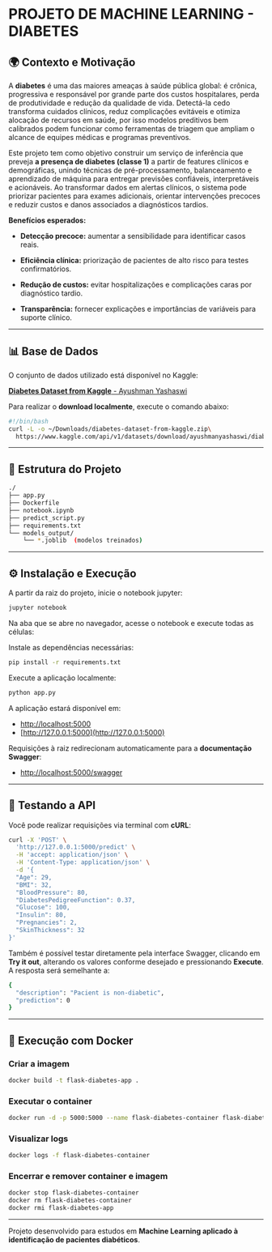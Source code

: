 
# PROJETO DE MACHINE LEARNING - DIABETES

## 🌍 Contexto e Motivação

A **diabetes** é uma das maiores ameaças à saúde pública global: é crônica, progressiva e responsável por grande parte dos custos hospitalares, perda de produtividade e redução da qualidade de vida. Detectá-la cedo transforma cuidados clínicos, reduz complicações evitáveis e otimiza alocação de recursos em saúde, por isso modelos preditivos bem calibrados podem funcionar como ferramentas de triagem que ampliam o alcance de equipes médicas e programas preventivos.

Este projeto tem como objetivo construir um serviço de inferência que preveja **a presença de diabetes (classe 1)** a partir de features clínicos e demográficas, unindo técnicas de pré-processamento, balanceamento e aprendizado de máquina para entregar previsões confiáveis, interpretáveis e acionáveis. Ao transformar dados em alertas clínicos, o sistema pode priorizar pacientes para exames adicionais, orientar intervenções precoces e reduzir custos e danos associados a diagnósticos tardios.

**Benefícios esperados:**

- **Detecção precoce:** aumentar a sensibilidade para identificar casos reais.

- **Eficiência clínica:** priorização de pacientes de alto risco para testes confirmatórios.

- **Redução de custos:** evitar hospitalizações e complicações caras por diagnóstico tardio.

- **Transparência:** fornecer explicações e importâncias de variáveis para suporte clínico.

---

## 📊 Base de Dados

O conjunto de dados utilizado está disponível no Kaggle:

[**Diabetes Dataset from Kaggle** - Ayushman Yashaswi](https://www.kaggle.com/datasets/ayushmanyashaswi/diabetes-dataset-from-kaggle)

Para realizar o **download localmente**, execute o comando abaixo:

```bash
#!/bin/bash
curl -L -o ~/Downloads/diabetes-dataset-from-kaggle.zip\
  https://www.kaggle.com/api/v1/datasets/download/ayushmanyashaswi/diabetes-dataset-from-kaggle
```

---

## 🧩 Estrutura do Projeto

```bash
./
├── app.py
├── Dockerfile
├── notebook.ipynb
├── predict_script.py
├── requirements.txt
└── models_output/
    └── *.joblib  (modelos treinados)
```

---

## ⚙️ Instalação e Execução

A partir da raiz do projeto, inicie o notebook jupyter:

```bash
jupyter notebook
```

Na aba que se abre no navegador, acesse o notebook e execute todas as células:

Instale as dependências necessárias:

```bash
pip install -r requirements.txt
```

Execute a aplicação localmente:

```bash
python app.py
```

A aplicação estará disponível em:

- [http://localhost:5000](http://localhost:5000)
- [http://127.0.0.1:5000](http://127.0.0.1:5000)

Requisições à raiz redirecionam automaticamente para a **documentação Swagger**:

- [http://localhost:5000/swagger](http://localhost:5000/swagger)

---

## 🧪 Testando a API

Você pode realizar requisições via terminal com **cURL**:

```bash
curl -X 'POST' \
  'http://127.0.0.1:5000/predict' \
  -H 'accept: application/json' \
  -H 'Content-Type: application/json' \
  -d '{
  "Age": 29,
  "BMI": 32,
  "BloodPressure": 80,
  "DiabetesPedigreeFunction": 0.37,
  "Glucose": 100,
  "Insulin": 80,
  "Pregnancies": 2,
  "SkinThickness": 32
}'
```

Também é possível testar diretamente pela interface Swagger, clicando em **Try it out**, alterando os valores conforme desejado e pressionando **Execute**.  
A resposta será semelhante a:

```bash
{
  "description": "Pacient is non-diabetic",
  "prediction": 0
}
```

---

## 🐳 Execução com Docker

### Criar a imagem

```bash
docker build -t flask-diabetes-app .
```

### Executar o container

```bash
docker run -d -p 5000:5000 --name flask-diabetes-container flask-diabetes-app
```

### Visualizar logs

```bash
docker logs -f flask-diabetes-container
```

### Encerrar e remover container e imagem

```bash
docker stop flask-diabetes-container
docker rm flask-diabetes-container
docker rmi flask-diabetes-app
```

---

Projeto desenvolvido para estudos em **Machine Learning aplicado à identificação de pacientes diabéticos**.
